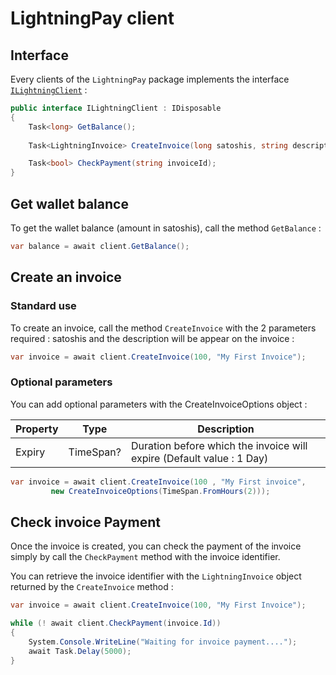# LightningPay client

## Interface

Every clients of the `LightningPay` package implements the interface [`ILightningClient`](/src/LightningPay/ILightningClient.cs) : 

```c#
public interface ILightningClient : IDisposable
{
	Task<long> GetBalance();
    
	Task<LightningInvoice> CreateInvoice(long satoshis, string description, CreateInvoiceOptions options = null);

	Task<bool> CheckPayment(string invoiceId);
}
```

## Get wallet balance

To get the wallet balance (amount in satoshis), call the method `GetBalance` : 

```c#
var balance = await client.GetBalance();
```

## Create an invoice

### Standard use

To create an invoice, call the method `CreateInvoice` with the 2 parameters required : satoshis and the description will be appear on the invoice : 

```c#
var invoice = await client.CreateInvoice(100, "My First Invoice");
```

### Optional parameters

You can add optional parameters with the CreateInvoiceOptions object : 

| Property | Type      | Description                                                  |
| -------- | --------- | ------------------------------------------------------------ |
| Expiry   | TimeSpan? | Duration before which the invoice will expire (Default value : 1 Day) |

```c#
var invoice = await client.CreateInvoice(100 , "My First invoice", 
         new CreateInvoiceOptions(TimeSpan.FromHours(2)));
```



## Check invoice Payment

Once the invoice is created, you can check the payment of the invoice simply by call the `CheckPayment` method with the invoice identifier.

You can retrieve the invoice identifier with the `LightningInvoice` object returned by the `CreateInvoice` method : 

```c#
var invoice = await client.CreateInvoice(100, "My First Invoice");

while (! await client.CheckPayment(invoice.Id))
{
	System.Console.WriteLine("Waiting for invoice payment....");
	await Task.Delay(5000);
}
```

